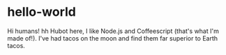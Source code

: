 # hello-world

Hi humans!
hh
Hubot here, I like Node.js and Coffeescript (that's what I'm made of!).
I've had tacos on the moon and find them far superior to Earth tacos.
